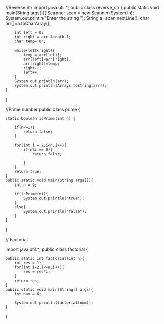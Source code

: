 //Reverse Str
import java.util.*;
public class reverse_str {
    public static void main(String args[]){
        Scanner scan = new Scanner(System.in);
        System.out.println("Enter the string ");
        String a=scan.nextLine();
        char arr[]=a.toCharArray();
        
        int left = 0;
        int right = arr.length-1;
        char temp='0';

        while(left<right){
            temp = arr[left];
            arr[left]=arr[right];
            arr[right]=temp;
            right--;
            left++;
        }
        System.out.println(arr);
        System.out.println(Arrays.toString(arr));
    }
}

//Prime number
public class prime {

    static boolean isPrime(int n) {

        if(n<=1){
            return false;
        }

        for(int i = 2;i<n;i++){
            if(n%i == 0){
                return false;
                
            }
        }
        return true;
    }
    public static void main(String args[]){
        int n = 9;
        
        if(isPrime(n)){
            System.out.println("true");
        }
        else{
            System.out.println("false");
        }
    }
}


// Factorial 

import java.util.*;
public class factorial {

    public static int factorial(int n){
        int res = 1;
        for(int i=2;i<=n;i++){
            res = res*i;
        }
        return res;
    }
    public static void main(String[] args){
        int num = 6;

        System.out.println(factorial(num));
    }
}

